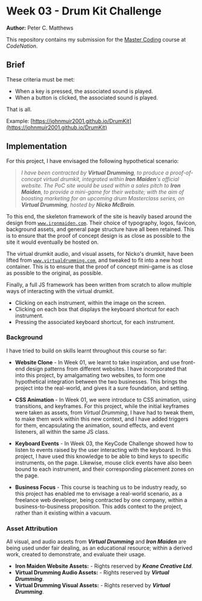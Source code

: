 # Week 03 - Drum Kit Challenge

**Author:** Peter C. Matthews

This repository contains my submission for the [Master Coding](https://wearecodenation.com/2022/04/25/master-coding/) course at *CodeNation*.

## Brief

These criteria must be met:
 - When a key is pressed, the associated sound is played.
 - When a button is clicked, the associated sound is played.

That is all.

Example: [https://johnmuir2001.github.io/DrumKit](https://johnmuir2001.github.io/DrumKit)

## Implementation

For this project, I have envisaged the following hypothetical scenario:


> *I have been contracted by **Virtual Drumming**, to produce a proof-of-concept virtual drumkit, integrated within **Iron Maiden**'s official website. The PoC site would be used within a sales pitch to **Iron Maiden**, to provide a mini-game for their website; with the aim of boosting marketing for an upcoming drum Masterclass series, on **Virtual Drumming**, hosted by **Nicko McBrain**.*


To this end, the skeleton framework of the site is heavily based around the design from [`www.ironmaiden.com`](https://www.ironmaiden.com). Their choice of typography, logos, favicon, background assets, and general page structure have all been retained. This is to ensure that the proof of concept design is as close as possible to the site it would eventually be hosted on.

The virtual drumkit audio, and visual assets, for Nicko's drumkit, have been lifted from [`www.virtualdrumming.com`](http://www.virtualdrumming.com), and tweaked to fit into a new host container. This is to ensure that the proof of concept mini-game is as close as possible to the original, as possible.

Finally, a full JS framework has been written from scratch to allow multiple ways of interacting with the virtual drumkit.

 - Clicking on each instrument, within the image on the screen.
 - Clicking on each box that displays the keyboard shortcut for each instrument.
 - Pressing the associated keyboard shortcut, for each instrument.

### Background

I have tried to build on skills learnt throughout this course so far:

 - **Website Clone** - In Week 01, we learnt to take inspiration, and use front-end design patterns from different websites. I have incorporated that into this project, by amalgamating two websites, to form one hypothetical integration between the two businesses. This brings the project into the real-world, and gives it a sure foundation, and setting.

 - **CSS Animation** - In Week 01, we were introduce to CSS animation, using transitions, and keyframes. For this project, while the initial keyframes were taken as assets, from *Virtual Drumming*, I have had to tweak them, to make them work within this new context, and I have added triggers for them, encapsulating the animation, sound effects, and event listeners, all within the same JS class.
 
 - **Keyboard Events** - In Week 03, the KeyCode Challenge showed how to listen to events raised by the user interacting with the keyboard. In this project, I have used this knowledge to be able to bind keys to specific instruments, on the page. Likewise, mouse click events have also been bound to each instrument, and their corresponding placement zones on the page. 
 
 - **Business Focus** - This course is teaching us to be industry ready, so this project has enabled me to envisage a real-world scenario, as a freelance web developer, being contracted by one company, within a business-to-business proposition. This adds context to the project, rather than it existing within a vacuum.

### Asset Attribution

All visual, and audio assets from ***Virtual Drumming*** and ***Iron Maiden*** are being used under fair dealing, as an educational resource; within a derived work, created to demonstrate, and evaluate their usage.

 - **Iron Maiden Website Assets:** - Rights reserved by ***Keane Creative Ltd***.
 - **Virtual Drumming Audio Assets:** - Rights reserved by ***Virtual Drumming***.
 - **Virtual Drumming Visual Assets:** - Rights reserved by ***Virtual Drumming***.